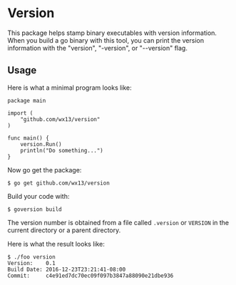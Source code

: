 Version
=======

This package helps stamp binary executables with version information.
When you build a go binary with this tool, you can print the version
information with the "version", "-version", or "--version" flag.

Usage
-----

Here is what a minimal program looks like:

    package main

    import (
        "github.com/wx13/version"
    )

    func main() {
        version.Run()
        println("Do something...")
    }


Now go get the package:

    $ go get github.com/wx13/version

Build your code with:

    $ goversion build

The version number is obtained from a file called `.version` or `VERSION`
in the current directory or a parent directory.

Here is what the result looks like:

    $ ./foo version
    Version:    0.1
    Build Date: 2016-12-23T23:21:41-08:00
    Commit:     c4e91ed7dc70ec09f097b3847a88090e21dbe936

